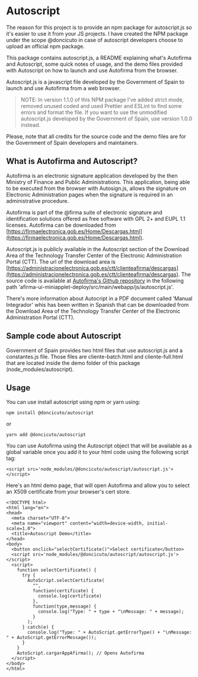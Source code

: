 # Autoscript

The reason for this project is to provide an npm package for autoscript.js so it's easier to use it from your JS projects. I have created the NPM package under the scope @doncicuto in case of autoscript developers choose to upload an official npm package.

This package contains autoscript.js, a README explaining what's Autofirma and Autoscript, some quick notes of usage, and the demo files provided with Autoscript on how to launch and use Autofirma from the browser.

Autoscript.js is a javascript file developed by the Government of Spain to launch and use Autofirma from a web browser.

> NOTE: In version 1.1.0 of this NPM package I've added strict mode, removed unused coded and used Prettier and ESLint to find some errors and format the file. If you want to use the unmodified autoscript.js developed by the Government of Spain, use version 1.0.0 instead.

Please, note that all credits for the source code and the demo files are for the Government of Spain developers and maintainers.

## What is Autofirma and Autoscript?

Autofirma is an electronic signature application developed by the then Ministry of Finance and Public Administrations. This application, being able to be executed from the browser with Autosign.js, allows the signature on Electronic Administration pages when the signature is required in an administrative procedure.

Autofirma is part of the @firma suite of electronic signature and identification solutions offered as free software with GPL 2+ and EUPL 1.1 licenses. Autofirma can be downloaded from [https://firmaelectronica.gob.es/Home/Descargas.html](https://firmaelectronica.gob.es/Home/Descargas.html).

Autoscript.js is publicly available in the Autoscript section of the Download Area of ​​the Technology Transfer Center of the Electronic Administration Portal (CTT). The url of the download area is [https://administracionelectronica.gob.es/ctt/clienteafirma/descargas](https://administracionelectronica.gob.es/ctt/clienteafirma/descargas). The source code is available at [Autofirma's Github repository](https://github.com/ctt-gob-es/clienteafirma/) in the following path 'afirma-ui-miniapplet-deploy/src/main/webapp/js/autoscript.js'.

There's more information about Autocript in a PDF document called 'Manual Integrador' whis has been written in Spanish that can be downloaded from the Download Area of ​​the Technology Transfer Center of the Electronic Administration Portal (CTT).

## Sample code about Autoscript

Government of Spain provides two html files that use autoscript.js and a constantes.js file. Those files are cliente-batch.html and cliente-full.html that are located inside the demo folder of this package (node_modules/autoscript).

## Usage

You can use install autoscript using npm or yarn using:

`npm install @doncicuto/autoscript`

or

`yarn add @doncicuto/autoscript`

You can use Autofirma using the Autoscript object that will be available as a global variable once you add it to your html code using the following script tag:

`<script src='node_modules/@doncicuto/autoscript/autoscript.js'></script>`

Here's an html demo page, that will open Autofirma and allow you to select an X509 certificate from your browser's cert store.

```(html)
<!DOCTYPE html>
<html lang="en">
<head>
  <meta charset="UTF-8">
  <meta name="viewport" content="width=device-width, initial-scale=1.0">
  <title>Autoscript Demo</title>
</head>
<body>
  <button onclick="selectCertificate()">Select certificate</button>
  <script src='node_modules/@doncicuto/autoscript/autoscript.js'></script>
  <script>
    function selectCertificate() {
      try {
        AutoScript.selectCertificate(
          "",
          function(certificate) {
            console.log(certificate)
          },
          function(type,message) {
            console.log("Type: " + type + "\nMessage: " + message);
          }
        );
      } catch(e) {
        console.log("Type: " + AutoScript.getErrorType() + "\nMessage: " + AutoScript.getErrorMessage());
      }
    }
    AutoScript.cargarAppAfirma(); // Opens Autofirma
  </script>
</body>
</html>
```
